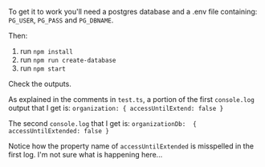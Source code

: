 To get it to work you'll need a postgres database and a .env file containing: `PG_USER`, `PG_PASS` and `PG_DBNAME`.

Then:
1. run `npm install`
2. run `npm run create-database`
3. run `npm start`

Check the outputs. 


As explained in the comments in `test.ts`, a portion of the first `console.log` output that I get is:
`organization: { accessUntilExtend: false }`

The second `console.log` that I get is:
`organizationDb:  { accessUntilExtended: false }`

Notice how the property name of `accessUntilExtended` is misspelled in the first log. I'm not sure what is happening here...
